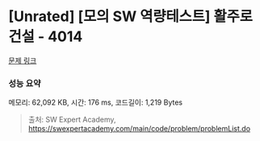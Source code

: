 # [Unrated] [모의 SW 역량테스트] 활주로 건설 - 4014 

[문제 링크](https://swexpertacademy.com/main/code/problem/problemDetail.do?contestProbId=AWIeW7FakkUDFAVH) 

### 성능 요약

메모리: 62,092 KB, 시간: 176 ms, 코드길이: 1,219 Bytes



> 출처: SW Expert Academy, https://swexpertacademy.com/main/code/problem/problemList.do
